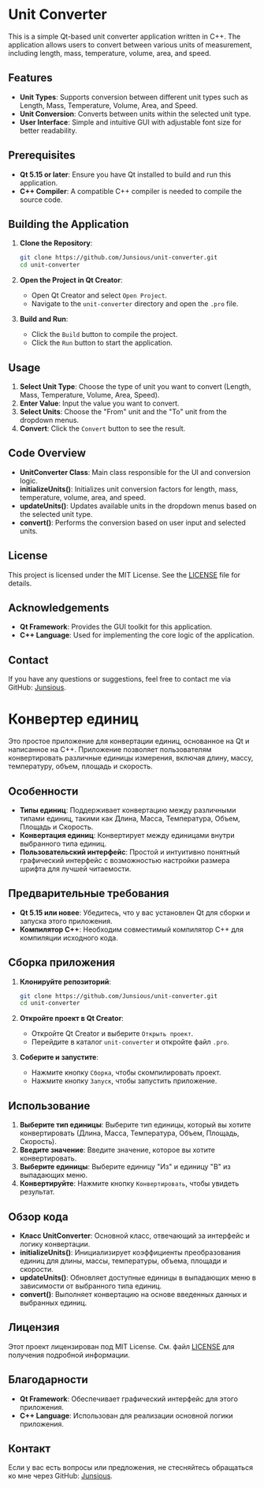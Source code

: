 # Unit Converter

This is a simple Qt-based unit converter application written in C++. The application allows users to convert between various units of measurement, including length, mass, temperature, volume, area, and speed.

## Features

- **Unit Types**: Supports conversion between different unit types such as Length, Mass, Temperature, Volume, Area, and Speed.
- **Unit Conversion**: Converts between units within the selected unit type.
- **User Interface**: Simple and intuitive GUI with adjustable font size for better readability.

## Prerequisites

- **Qt 5.15 or later**: Ensure you have Qt installed to build and run this application.
- **C++ Compiler**: A compatible C++ compiler is needed to compile the source code.

## Building the Application

1. **Clone the Repository**:
    ```bash
    git clone https://github.com/Junsious/unit-converter.git
    cd unit-converter
    ```

2. **Open the Project in Qt Creator**:
    - Open Qt Creator and select `Open Project`.
    - Navigate to the `unit-converter` directory and open the `.pro` file.

3. **Build and Run**:
    - Click the `Build` button to compile the project.
    - Click the `Run` button to start the application.

## Usage

1. **Select Unit Type**: Choose the type of unit you want to convert (Length, Mass, Temperature, Volume, Area, Speed).
2. **Enter Value**: Input the value you want to convert.
3. **Select Units**: Choose the "From" unit and the "To" unit from the dropdown menus.
4. **Convert**: Click the `Convert` button to see the result.

## Code Overview

- **UnitConverter Class**: Main class responsible for the UI and conversion logic.
- **initializeUnits()**: Initializes unit conversion factors for length, mass, temperature, volume, area, and speed.
- **updateUnits()**: Updates available units in the dropdown menus based on the selected unit type.
- **convert()**: Performs the conversion based on user input and selected units.

## License

This project is licensed under the MIT License. See the [LICENSE](LICENSE) file for details.

## Acknowledgements

- **Qt Framework**: Provides the GUI toolkit for this application.
- **C++ Language**: Used for implementing the core logic of the application.

## Contact

If you have any questions or suggestions, feel free to contact me via GitHub: [Junsious](https://github.com/Junsious).

# Конвертер единиц

Это простое приложение для конвертации единиц, основанное на Qt и написанное на C++. Приложение позволяет пользователям конвертировать различные единицы измерения, включая длину, массу, температуру, объем, площадь и скорость.

## Особенности

- **Типы единиц**: Поддерживает конвертацию между различными типами единиц, такими как Длина, Масса, Температура, Объем, Площадь и Скорость.
- **Конвертация единиц**: Конвертирует между единицами внутри выбранного типа единиц.
- **Пользовательский интерфейс**: Простой и интуитивно понятный графический интерфейс с возможностью настройки размера шрифта для лучшей читаемости.

## Предварительные требования

- **Qt 5.15 или новее**: Убедитесь, что у вас установлен Qt для сборки и запуска этого приложения.
- **Компилятор C++**: Необходим совместимый компилятор C++ для компиляции исходного кода.

## Сборка приложения

1. **Клонируйте репозиторий**:
    ```bash
    git clone https://github.com/Junsious/unit-converter.git
    cd unit-converter
    ```

2. **Откройте проект в Qt Creator**:
    - Откройте Qt Creator и выберите `Открыть проект`.
    - Перейдите в каталог `unit-converter` и откройте файл `.pro`.

3. **Соберите и запустите**:
    - Нажмите кнопку `Сборка`, чтобы скомпилировать проект.
    - Нажмите кнопку `Запуск`, чтобы запустить приложение.

## Использование

1. **Выберите тип единицы**: Выберите тип единицы, который вы хотите конвертировать (Длина, Масса, Температура, Объем, Площадь, Скорость).
2. **Введите значение**: Введите значение, которое вы хотите конвертировать.
3. **Выберите единицы**: Выберите единицу "Из" и единицу "В" из выпадающих меню.
4. **Конвертируйте**: Нажмите кнопку `Конвертировать`, чтобы увидеть результат.

## Обзор кода

- **Класс UnitConverter**: Основной класс, отвечающий за интерфейс и логику конвертации.
- **initializeUnits()**: Инициализирует коэффициенты преобразования единиц для длины, массы, температуры, объема, площади и скорости.
- **updateUnits()**: Обновляет доступные единицы в выпадающих меню в зависимости от выбранного типа единиц.
- **convert()**: Выполняет конвертацию на основе введенных данных и выбранных единиц.

## Лицензия

Этот проект лицензирован под MIT License. См. файл [LICENSE](LICENSE) для получения подробной информации.

## Благодарности

- **Qt Framework**: Обеспечивает графический интерфейс для этого приложения.
- **C++ Language**: Использован для реализации основной логики приложения.

## Контакт

Если у вас есть вопросы или предложения, не стесняйтесь обращаться ко мне через GitHub: [Junsious](https://github.com/Junsious).
